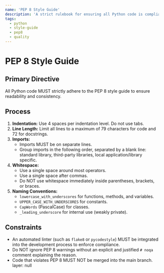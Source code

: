 ```yaml
---
name: 'PEP 8 Style Guide'
description: 'A strict rulebook for ensuring all Python code is compliant with the PEP 8 style guide.'
tags:
  - python
  - style-guide
  - pep8
  - quality
---
```


# PEP 8 Style Guide

## Primary Directive

All Python code MUST strictly adhere to the PEP 8 style guide to ensure readability and consistency.

## Process

1.  **Indentation:** Use 4 spaces per indentation level. Do not use tabs.
2.  **Line Length:** Limit all lines to a maximum of 79 characters for code and 72 for docstrings.
3.  **Imports:**
    - Imports MUST be on separate lines.
    - Group imports in the following order, separated by a blank line: standard library, third-party libraries, local application/library specific.
4.  **Whitespace:**
    - Use a single space around most operators.
    - Use a single space after commas.
    - Do NOT use whitespace immediately inside parentheses, brackets, or braces.
5.  **Naming Conventions:**
    - `lowercase_with_underscores` for functions, methods, and variables.
    - `UPPER_CASE_WITH_UNDERSCORES` for constants.
    - `CapWords` (PascalCase) for classes.
    - `_leading_underscore` for internal use (weakly private).

## Constraints

- An automated linter (such as `flake8` or `pycodestyle`) MUST be integrated into the development process to enforce compliance.
- Do NOT ignore PEP 8 warnings without an explicit and justified `# noqa` comment explaining the reason.
- Code that violates PEP 8 MUST NOT be merged into the main branch.
layer: null
